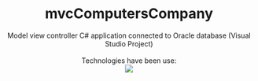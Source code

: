 <h1 align="center">
  mvcComputersCompany
</h1>

<p align="center">
  Model view controller C# application connected to Oracle database (Visual Studio Project)
  <br/>  
  <br/>
  Technologies have been use:
  <br/>
    <img src="https://img.shields.io/badge/-C #-05122A?style=for-the-badge&logo=C Sharp&logoColor=682876"/>
  <br/>
</p>
